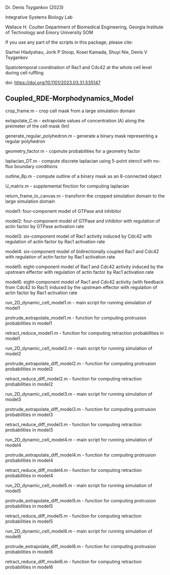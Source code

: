 Dr. Denis Tsygankov (2023)

Integrative Systems Biology Lab

Wallace H. Coulter Department of Biomedical Engineering, Georgia Institute of Technology and Emory University SOM

If you use any part of the scripts in this package, please cite:

Siarhei Hladyshau, Jorik P Stoop, Kosei Kamada, Shuyi Nie, Denis V Tsygankov

Spatiotemporal coordination of Rac1 and Cdc42 at the whole cell level during cell ruffling

doi: https://doi.org/10.1101/2023.03.31.535147

## Coupled_RDE-Morphodynamics_Model

crop_frame.m - crop cell mask from a large simulation domain

extapolate_C.m - extrapolate values of concentration (A) along the preimeter of the cell mask (Im)

generate_regular_polyhedron.m - generate a binary mask representing a regular polyhedron

geometry_factor.m - copmute probabilities for a geometry factor

laplacian_DT.m - compute discrete laplacian using 5-point stencil with no-flux boundary conditions

outline_8p.m - compute outline of a binary mask as an 8-connected object

U_matrix.m - supplemental finction for computing laplacian

return_frame_to_canvas.m - transform the cropped simulation domain to the large simulation domain

model1: four-component model of GTPase and inhibitor

model2: four-component model of GTPase and inhibitor with regulation of actin factor by GTPase activation rate

model3: six-component model of Rac1 activity induced by Cdc42 with regulation of actin factor by Rac1 activation rate

model4: six-component model of bidirectionally coupled Rac1 and Cdc42 with regulation of actin factor by Rac1 activation rate

model5: eight-component model of Rac1 and Cdc42 activity induced by the upstream effector with regulation of actin factor by Rac1 activation rate

model6: eight-component model of Rac1 and Cdc42 activity (with feedback from Cdc42 to Rac1) induced by the upstream effector with regulation of actin factor by Rac1 activation rate

run_2D_dynamic_cell_model1.m - main script for running simulation of model1

protrude_extrapolate_model1.m - function for computing protrusion probabilities in model1

retract_reduce_model1.m - function for computing retraction probabilities in model1

run_2D_dynamic_cell_model2.m - main script for running simulation of model2

protrude_extrapolate_diff_model2.m - function for computing protrusion probabilities in model2

retract_reduce_diff_model2.m - function for computing retraction probabilities in model2

run_2D_dynamic_cell_model3.m - main script for running simulation of model3

protrude_extrapolate_diff_model3.m - function for computing protrusion probabilities in model3

retract_reduce_diff_model3.m - function for computing retraction probabilities in model3

run_2D_dynamic_cell_model4.m - main script for running simulation of model4

protrude_extrapolate_diff_model4.m - function for computing protrusion probabilities in model4

retract_reduce_diff_model4.m - function for computing retraction probabilities in model4

run_2D_dynamic_cell_model5.m - main script for running simulation of model5

protrude_extrapolate_diff_model5.m - function for computing protrusion probabilities in model5

retract_reduce_diff_model5.m - function for computing retraction probabilities in model5

run_2D_dynamic_cell_model6.m - main script for running simulation of model6

protrude_extrapolate_diff_model6.m - function for computing protrusion probabilities in model6

retract_reduce_diff_model6.m - function for computing retraction probabilities in model6
